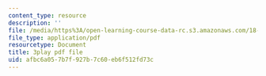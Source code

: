 ```yaml
---
content_type: resource
description: ''
file: /media/https%3A/open-learning-course-data-rc.s3.amazonaws.com/18-03sc-differential-equations-fall-2011/afbc6a057b7f927b7c60eb6f512fd73c_zreI4HllD80.pdf
file_type: application/pdf
resourcetype: Document
title: 3play pdf file
uid: afbc6a05-7b7f-927b-7c60-eb6f512fd73c
---
```


